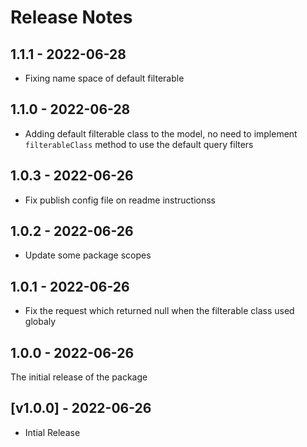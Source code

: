 # Release Notes

## 1.1.1 - 2022-06-28

- Fixing name space of default filterable

## 1.1.0 - 2022-06-28

- Adding default filterable class to the model, no need to implement `filterableClass` method to use the default query filters

## 1.0.3 - 2022-06-26

- Fix publish config file on readme instructionss

## 1.0.2 - 2022-06-26

- Update some package scopes

## 1.0.1 - 2022-06-26

- Fix the request which returned null when the filterable class used globaly

## 1.0.0 - 2022-06-26

The initial release of the package

## [v1.0.0] - 2022-06-26

- Intial Release
